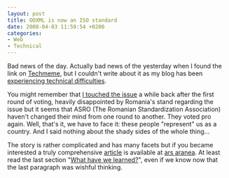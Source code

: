 ```yaml
---
layout: post
title: OOXML is now an ISO standard
date: 2008-04-03 11:59:54 +0200
categories:
- Web
- Technical
---
```

Bad news of the day. Actually bad news of the yesterday when I found the link on <a href="http://www.techmeme.com/">Techmeme</a>, but I couldn't write about it as my blog has been <a href="http://www.rusiczki.net/2008/04/03/hello-world-41/">experiencing technical difficulties</a>.

You might remember that <a href="http://www.rusiczki.net/2007/09/10/romania-does-it-again/">I touched the issue</a> a while back after the first round of voting, heavily disappointed by Romania's stand regarding the issue but it seems that ASRO (The Romanian Standardization Association) haven't changed their mind from one round to another. They voted pro again. Well, that's it, we have to face it: these people "represent" us as a country. And I said nothing about the shady sides of the whole thing...

The story is rather complicated and has many facets but if you became interested a truly comprehensive <a href="http://aranea.zuavra.net/index.php/97/">article</a> is available at <a href="http://aranea.zuavra.net/">ars aranea</a>. At least read the last section "<a href="http://aranea.zuavra.net/index.php/97/#ig-16">What have we learned?</a>", even if we know now that the last paragraph was wishful thinking.
